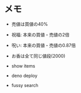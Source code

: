 # メモ

- 売値は買値の40%
- 祝福: 本来の買値・売値の2倍
- 呪い: 本来の買値・売値の0.87倍
- お香は全て同じ値段(2000)


- show items
- deno deploy
- fussy search




